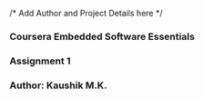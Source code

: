 /* Add Author and Project Details here */
### Coursera Embedded Software Essentials
### Assignment 1
### Author: Kaushik M.K.